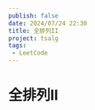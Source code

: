 ```yaml
---
publish: false
date: 2024/07/24 22:30
title: 全排列II
project: tsalg
tags:
 - LeetCode
---
```


# 全排列II
